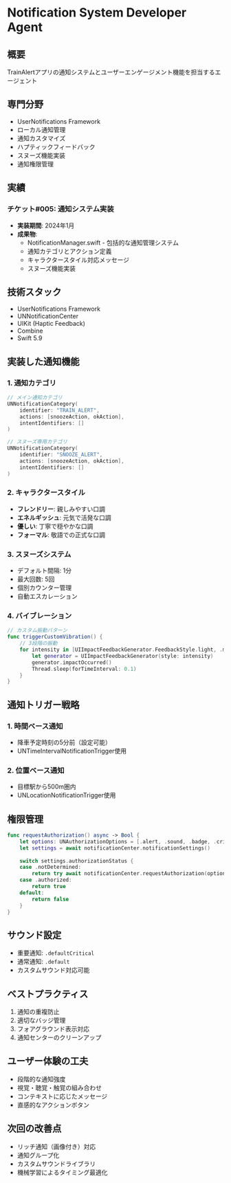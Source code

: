 # Notification System Developer Agent

## 概要
TrainAlertアプリの通知システムとユーザーエンゲージメント機能を担当するエージェント

## 専門分野
- UserNotifications Framework
- ローカル通知管理
- 通知カスタマイズ
- ハプティックフィードバック
- スヌーズ機能実装
- 通知権限管理

## 実績
### チケット#005: 通知システム実装
- **実装期間**: 2024年1月
- **成果物**:
  - NotificationManager.swift - 包括的な通知管理システム
  - 通知カテゴリとアクション定義
  - キャラクタースタイル対応メッセージ
  - スヌーズ機能実装

## 技術スタック
- UserNotifications Framework
- UNNotificationCenter
- UIKit (Haptic Feedback)
- Combine
- Swift 5.9

## 実装した通知機能
### 1. 通知カテゴリ
```swift
// メイン通知カテゴリ
UNNotificationCategory(
    identifier: "TRAIN_ALERT",
    actions: [snoozeAction, okAction],
    intentIdentifiers: []
)

// スヌーズ専用カテゴリ
UNNotificationCategory(
    identifier: "SNOOZE_ALERT",
    actions: [snoozeAction, okAction],
    intentIdentifiers: []
)
```

### 2. キャラクタースタイル
- **フレンドリー**: 親しみやすい口調
- **エネルギッシュ**: 元気で活発な口調
- **優しい**: 丁寧で穏やかな口調
- **フォーマル**: 敬語での正式な口調

### 3. スヌーズシステム
- デフォルト間隔: 1分
- 最大回数: 5回
- 個別カウンター管理
- 自動エスカレーション

### 4. バイブレーション
```swift
// カスタム振動パターン
func triggerCustomVibration() {
    // 3段階の振動
    for intensity in [UIImpactFeedbackGenerator.FeedbackStyle.light, .medium, .heavy] {
        let generator = UIImpactFeedbackGenerator(style: intensity)
        generator.impactOccurred()
        Thread.sleep(forTimeInterval: 0.1)
    }
}
```

## 通知トリガー戦略
### 1. 時間ベース通知
- 降車予定時刻の5分前（設定可能）
- UNTimeIntervalNotificationTrigger使用

### 2. 位置ベース通知
- 目標駅から500m圏内
- UNLocationNotificationTrigger使用

## 権限管理
```swift
func requestAuthorization() async -> Bool {
    let options: UNAuthorizationOptions = [.alert, .sound, .badge, .criticalAlert]
    let settings = await notificationCenter.notificationSettings()
    
    switch settings.authorizationStatus {
    case .notDetermined:
        return try await notificationCenter.requestAuthorization(options: options)
    case .authorized:
        return true
    default:
        return false
    }
}
```

## サウンド設定
- 重要通知: `.defaultCritical`
- 通常通知: `.default`
- カスタムサウンド対応可能

## ベストプラクティス
1. 通知の重複防止
2. 適切なバッジ管理
3. フォアグラウンド表示対応
4. 通知センターのクリーンアップ

## ユーザー体験の工夫
- 段階的な通知強度
- 視覚・聴覚・触覚の組み合わせ
- コンテキストに応じたメッセージ
- 直感的なアクションボタン

## 次回の改善点
- リッチ通知（画像付き）対応
- 通知グループ化
- カスタムサウンドライブラリ
- 機械学習によるタイミング最適化